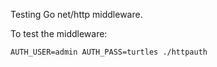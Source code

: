 Testing Go net/http middleware.

To test the middleware:

`AUTH_USER=admin AUTH_PASS=turtles ./httpauth`
